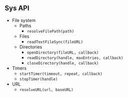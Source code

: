 ## Sys API

- File system
  - Paths
    - `resolveFilePath(path)`
  - Files
    - `readTextFileSync(fileURL)`
  - Directories
    - `openDirectory(fileURL, callback)`
    - `readDirectory(handle, maxEntries, callback)`
    - `closeDirectory(handle, callback)`
- Timers
  - `startTimer(timeout, repeat, callback)`
  - `stopTimer(handle)`
- URL
  - `resolveURL(url, baseURL)`
